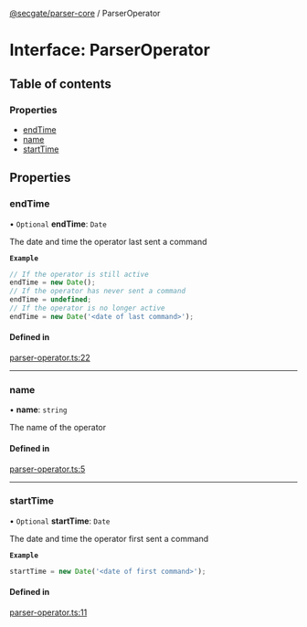 [@secgate/parser-core](../index.md) / ParserOperator

# Interface: ParserOperator

## Table of contents

### Properties

- [endTime](ParserOperator.md#endtime)
- [name](ParserOperator.md#name)
- [startTime](ParserOperator.md#starttime)

## Properties

### endTime

• `Optional` **endTime**: `Date`

The date and time the operator last sent a command

**`Example`**

```ts
// If the operator is still active
endTime = new Date();
// If the operator has never sent a command
endTime = undefined;
// If the operator is no longer active
endTime = new Date('<date of last command>');
```

#### Defined in

[parser-operator.ts:22](https://github.com/khulnasoft/securitylab/blob/bd5dfc45/parsers/parser-core/src/parser-output/parser-operator.ts#L22)

---

### name

• **name**: `string`

The name of the operator

#### Defined in

[parser-operator.ts:5](https://github.com/khulnasoft/securitylab/blob/bd5dfc45/parsers/parser-core/src/parser-output/parser-operator.ts#L5)

---

### startTime

• `Optional` **startTime**: `Date`

The date and time the operator first sent a command

**`Example`**

```ts
startTime = new Date('<date of first command>');
```

#### Defined in

[parser-operator.ts:11](https://github.com/khulnasoft/securitylab/blob/bd5dfc45/parsers/parser-core/src/parser-output/parser-operator.ts#L11)
